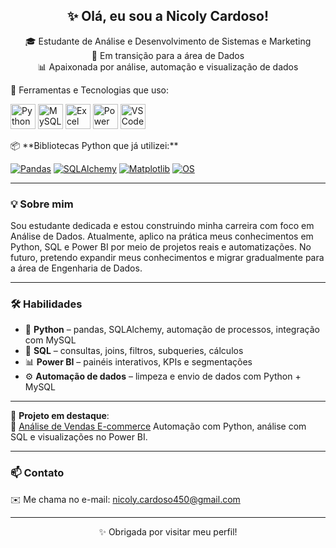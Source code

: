 <h2 align="center">✨ Olá, eu sou a Nicoly Cardoso!</h2>
<p align="center">
  🎓 Estudante de Análise e Desenvolvimento de Sistemas e Marketing <br>
  🚀 Em transição para a área de Dados <br>
  📊 Apaixonada por análise, automação e visualização de dados
</p>

🚀 Ferramentas e Tecnologias que uso:
<p> <img src="https://img.icons8.com/color/48/000000/python--v1.png" alt="Python" title="Python" width="40"/> <img src="https://img.icons8.com/fluency/48/000000/mysql-logo.png" alt="MySQL" title="MySQL" width="40"/> <img src="https://img.icons8.com/color/48/000000/microsoft-excel-2019--v1.png" alt="Excel" title="Excel" width="40"/> <img src="https://img.icons8.com/color/48/000000/power-bi.png" alt="Power BI" title="Power BI" width="40"/> <img src="https://img.icons8.com/color/48/000000/visual-studio-code-2019.png" alt="VS Code" title="VS Code" width="40"/> </p>
📦 **Bibliotecas Python que já utilizei:**

[![Pandas](https://img.shields.io/badge/-Pandas-150458?style=for-the-badge&logo=pandas&logoColor=white)](https://pandas.pydata.org/)
[![SQLAlchemy](https://img.shields.io/badge/-SQLALCHEMY-cf2c2c?style=for-the-badge&logo=databricks&logoColor=white)](https://www.sqlalchemy.org/)
[![Matplotlib](https://img.shields.io/badge/-Matplotlib-ff7f0e?style=for-the-badge&logo=matplotlib&logoColor=white)](https://matplotlib.org/)
[![OS](https://img.shields.io/badge/-OS_Module-333333?style=for-the-badge&logo=windows&logoColor=white)](https://docs.python.org/3/library/os.html)


---

### 💡 Sobre mim

Sou estudante dedicada e estou construindo minha carreira com foco em Análise de Dados. Atualmente, aplico na prática meus conhecimentos em Python, SQL e Power BI por meio de projetos reais e automatizações. No futuro, pretendo expandir meus conhecimentos e migrar gradualmente para a área de Engenharia de Dados.

---

### 🛠️ Habilidades

- 🐍 **Python** – pandas, SQLAlchemy, automação de processos, integração com MySQL
- 🧠 **SQL** – consultas, joins, filtros, subqueries, cálculos
- 📊 **Power BI** – painéis interativos, KPIs e segmentações
- ⚙️ **Automação de dados** – limpeza e envio de dados com Python + MySQL

---

📌 **Projeto em destaque**:  
🔗 [Análise de Vendas E-commerce](https://github.com/Nicoly450/analise-ecommerce)
Automação com Python, análise com SQL e visualizações no Power BI.


---

### 📫 Contato

✉️ Me chama no e-mail: [nicoly.cardoso450@gmail.com](mailto:nicoly.cardoso450@gmail.com)

---

<p align="center">✨ Obrigada por visitar meu perfil!</p>
